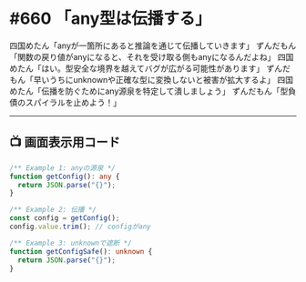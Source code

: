 # #660 「any型は伝播する」

四国めたん「anyが一箇所にあると推論を通じて伝播していきます」
ずんだもん「関数の戻り値がanyになると、それを受け取る側もanyになるんだよね」
四国めたん「はい。型安全な境界を越えてバグが広がる可能性があります」
ずんだもん「早いうちにunknownや正確な型に変換しないと被害が拡大するよ」
四国めたん「伝播を防ぐためにany源泉を特定して潰しましょう」
ずんだもん「型負債のスパイラルを止めよう！」

---

## 📺 画面表示用コード

```typescript
/** Example 1: anyの源泉 */
function getConfig(): any {
  return JSON.parse("{}");
}

/** Example 2: 伝播 */
const config = getConfig();
config.value.trim(); // configがany

/** Example 3: unknownで遮断 */
function getConfigSafe(): unknown {
  return JSON.parse("{}");
}
```
